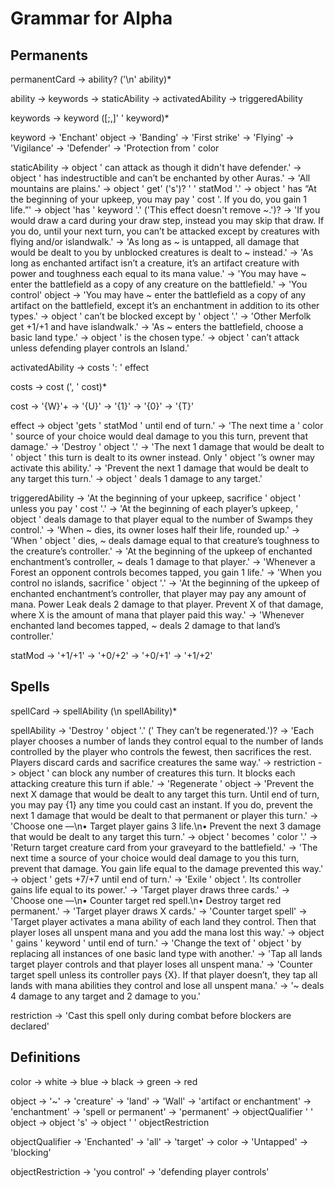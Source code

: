 # Grammar for Alpha

## Permanents
permanentCard -> ability? ('\n' ability)*

ability -> keywords
        -> staticAbility
        -> activatedAbility
        -> triggeredAbility

keywords -> keyword ([;,]' ' keyword)*

keyword -> 'Enchant' object
        -> 'Banding'
        -> 'First strike'
        -> 'Flying'
        -> 'Vigilance'
        -> 'Defender'
        -> 'Protection from ' color

staticAbility -> object ' can attack as though it didn't have defender.'
              -> object ' has indestructible and can’t be enchanted by other Auras.'
              -> 'All mountains are plains.'
              -> object ' get' ('s')? ' ' statMod '.'
              -> object ' has “At the beginning of your upkeep, you may pay ' cost '. If you do, you gain 1 life.”'
              -> object 'has ' keyword '.' ('This effect doesn't remove ~.')?
              -> 'If you would draw a card during your draw step, instead you may skip that draw. If you do, until your next turn, you can’t be attacked except by creatures with flying and/or islandwalk.'
              -> 'As long as ~ is untapped, all damage that would be dealt to you by unblocked creatures is dealt to ~ instead.'
              -> 'As long as enchanted artifact isn’t a creature, it’s an artifact creature with power and toughness each equal to its mana value.'
              -> 'You may have ~ enter the battlefield as a copy of any creature on the battlefield.'
              -> 'You control' object
              -> 'You may have ~ enter the battlefield as a copy of any artifact on the battlefield, except it’s an enchantment in addition to its other types.'
              -> object ' can’t be blocked except by ' object '.'
              -> 'Other Merfolk get +1/+1 and have islandwalk.'
              -> 'As ~ enters the battlefield, choose a basic land type.'
              -> object ' is the chosen type.'
              -> object ' can’t attack unless defending player controls an Island.'
              
activatedAbility -> costs ': ' effect

costs -> cost (', ' cost)*

cost -> '{W}'+
     -> '{U}'
     -> '{1}'
     -> '{0}'
     -> '{T}'

effect -> object 'gets ' statMod ' until end of turn.'
                 -> 'The next time a ' color ' source of your choice would deal damage to you this turn, prevent that damage.'
                 -> 'Destroy ' object '.'
                 -> 'The next 1 damage that would be dealt to ' object ' this turn is dealt to its owner instead. Only ' object '’s owner may activate this ability.'
                 -> 'Prevent the next 1 damage that would be dealt to any target this turn.'
                 -> object ' deals 1 damage to any target.'

triggeredAbility -> 'At the beginning of your upkeep, sacrifice ' object ' unless you pay ' cost '.'
                 -> 'At the beginning of each player’s upkeep, ' object ' deals damage to that player equal to the number of Swamps they control.'
                 -> 'When ~ dies, its owner loses half their life, rounded up.'
                 -> 'When ' object ' dies, ~ deals damage equal to that creature’s toughness to the creature’s controller.'
                 -> 'At the beginning of the upkeep of enchanted enchantment’s controller, ~ deals 1 damage to that player.'
                 -> 'Whenever a Forest an opponent controls becomes tapped, you gain 1 life.'
                 -> 'When you control no islands, sacrifice ' object '.'
                 -> 'At the beginning of the upkeep of enchanted enchantment’s controller, that player may pay any amount of mana. Power Leak deals 2 damage to that player. Prevent X of that damage, where X is the amount of mana that player paid this way.'
                 -> 'Whenever enchanted land becomes tapped, ~ deals 2 damage to that land’s controller.'


statMod -> '+1/+1'
        -> '+0/+2'
        -> '+0/+1'
        -> '+1/+2'

## Spells

spellCard -> spellAbility (\n spellAbility)*

spellAbility -> 'Destroy ' object '.' (' They can’t be regenerated.')?
             -> 'Each player chooses a number of lands they control equal to the number of lands controlled by the player who controls the fewest, then sacrifices the rest. Players discard cards and sacrifice creatures the same way.'
             -> restriction
             -> object ' can block any number of creatures this turn. It blocks each attacking creature this turn if able.'
             -> 'Regenerate ' object
             -> 'Prevent the next X damage that would be dealt to any target this turn. Until end of turn, you may pay {1} any time you could cast an instant. If you do, prevent the next 1 damage that would be dealt to that permanent or player this turn.'
             -> 'Choose one —\n• Target player gains 3 life.\n• Prevent the next 3 damage that would be dealt to any target this turn.'
             -> object ' becomes ' color '.'
             -> 'Return target creature card from your graveyard to the battlefield.'
             -> 'The next time a source of your choice would deal damage to you this turn, prevent that damage. You gain life equal to the damage prevented this way.'
             -> object ' gets +7/+7 until end of turn.'
             -> 'Exile ' object '. Its controller gains life equal to its power.'
             -> 'Target player draws three cards.'
             -> 'Choose one —\n• Counter target red spell.\n• Destroy target red permanent.'
             -> 'Target player draws X cards.'
             -> 'Counter target spell'
             -> 'Target player activates a mana ability of each land they control. Then that player loses all unspent mana and you add the mana lost this way.'
             -> object ' gains ' keyword ' until end of turn.'
             -> 'Change the text of ' object ' by replacing all instances of one basic land type with another.'
             -> 'Tap all lands target player controls and that player loses all unspent mana.'
             -> 'Counter target spell unless its controller pays {X}. If that player doesn’t, they tap all lands with mana abilities they control and lose all unspent mana.'
             -> '~ deals 4 damage to any target and 2 damage to you.'

restriction -> 'Cast this spell only during combat before blockers are declared'

## Definitions
color -> white
      -> blue
      -> black
      -> green
      -> red

object -> '~'
       -> 'creature'
       -> 'land'
       -> 'Wall'
       -> 'artifact or enchantment'
       -> 'enchantment'
       -> 'spell or permanent'
       -> 'permanent'
       -> objectQualifier ' ' object
       -> object 's'
       -> object ' ' objectRestriction

objectQualifier -> 'Enchanted'
                -> 'all'
                -> 'target'
                -> color
                -> 'Untapped'
                -> 'blocking'

objectRestriction -> 'you control'
                  -> 'defending player controls'
